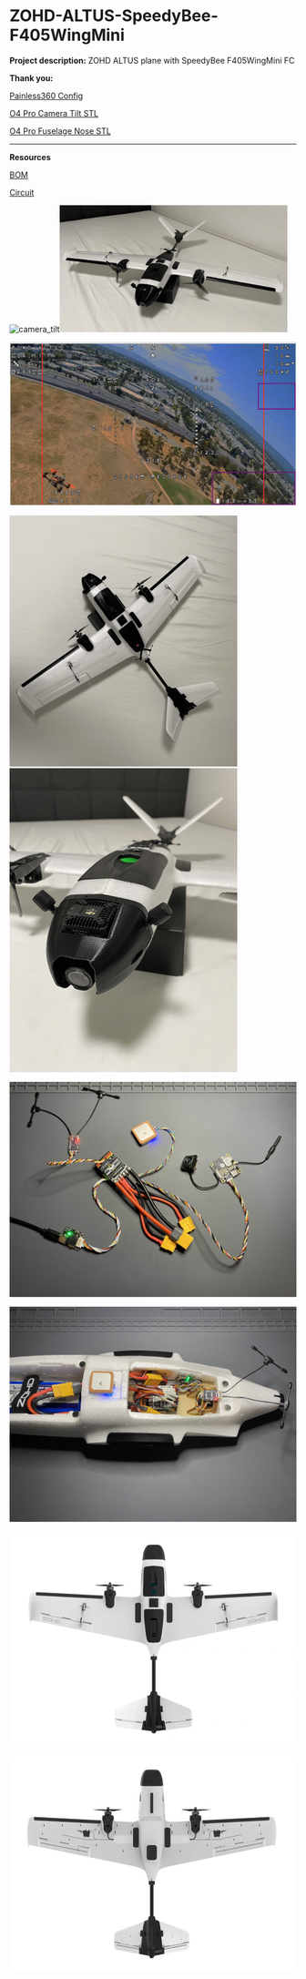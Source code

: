 # ZOHD-ALTUS-SpeedyBee-F405WingMini
**Project description:** ZOHD ALTUS plane with SpeedyBee F405WingMini FC

**Thank you:**

[Painless360 Config](https://youtu.be/j2htdXoaSx8?si=Onn92JjaRYtPh_sq)

[O4 Pro Camera Tilt STL](https://www.thingiverse.com/thing:6998725)

[O4 Pro Fuselage Nose STL](https://www.thingiverse.com/thing:6922017)

---

**Resources**

[BOM]()

[Circuit]()

<img src="./resources/camera_tilt.gif" alt="camera_tilt" width="400"/><img src="./resources/v1-0.jpeg" alt="v1" width="400"/>

![OSD](./resources/OSD.png)

<img src="./resources/v1-1.jpeg" alt="v1" width="400"/><img src="./resources/v1-2.jpeg" alt="v1" width="400"/>

![circuit](./resources/circuit.jpeg)

![circuit fuselage](./resources/circuit_fuselage.jpeg)

![top](./resources/ZOHD-Altus-Twin-Motor-980mm-FPV-Plane-5.jpeg)

![bottom](./resources/ZOHD-Altus-Twin-Motor-980mm-FPV-Plane-8%20copy.jpg)